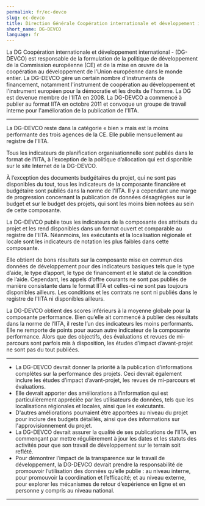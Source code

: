 ```yaml
---
permalink: fr/ec-devco
slug: ec-devco
title: Direction Générale Coopération internationale et développement international de la Commission européenne (DG-DEVCO)
short_name: DG-DEVCO
language: fr
---
```


La DG Coopération internationale et développement international - (DG-DEVCO) est responsable de la formulation de la politique de développement de la Commission européenne (CE) et de la mise en œuvre de la coopération au développement de l'Union européenne dans le monde entier. La DG-DEVCO gère un certain nombre d'instruments de financement, notamment l'instrument de coopération au développement et l'instrument européen pour la démocratie et les droits de l'homme. La DG est devenue membre de l'IITA en 2008. La DG-DEVCO a commencé à publier au format IITA en octobre 2011 et convoque un groupe de travail interne pour l'amélioration de la publication de l'IITA.

---

La DG-DEVCO reste dans la catégorie « bien » mais est la moins performante des trois agences de la CE. Elle publie mensuellement au registre de l’IITA.

Tous les indicateurs de planification organisationnelle sont publiés dans le format de l’IITA, à l’exception de la politique d’allocation qui est disponible sur le site Internet de la DG-DEVCO.

À l’exception des documents budgétaires du projet, qui ne sont pas disponibles du tout, tous les indicateurs de la composante financière et budgétaire sont publiés dans la norme de l'IITA. Il y a cependant une marge de progression concernant la publication de données désagrégées sur le budget et sur le budget des projets, qui sont les moins bien notées au sein de cette composante.

La DG-DEVCO publie tous les indicateurs de la composante des attributs du projet et les rend disponibles dans un format ouvert et comparable au registre de l'IITA. Néanmoins, les exécutants et la localisation régionale et locale sont les indicateurs de notation les plus faibles dans cette composante.

Elle obtient de bons résultats sur la composante mise en commun des données de développement pour des indicateurs basiques tels que le type d’aide, le type d’apport, le type de financement et le statut de la condition de l’aide. Cependant, les appels d’offre courants ne sont pas publiés de manière consistante dans le format IITA et celles-ci ne sont pas toujours disponibles ailleurs. Les conditions et les contrats ne sont ni publiés dans le registre de l'IITA ni disponibles ailleurs.

La DG-DEVCO obtient des scores inférieurs à la moyenne globale pour la composante performance. Bien qu’elle ait commencé à publier des résultats dans la norme de l’IITA, il reste l’un des indicateurs les moins performants. Elle ne remporte de points pour aucun autre indicateur de la composante performance. Alors que des objectifs, des évaluations et revues de mi-parcours sont parfois mis à disposition, les études d’impact d’avant-projet ne sont pas du tout publiées.

---

 * La DG-DEVCO devrait donner la priorité à la publication d’informations complètes sur la performance des projets. Ceci devrait également inclure les études d’impact d’avant-projet, les revues de mi-parcours et évaluations.
 * Elle devrait apporter des améliorations à l’information qui est particulièrement appréciée par les utilisateurs de données, tels que les localisations régionales et locales, ainsi que les exécutants.
 * D'autres améliorations pourraient être apportées au niveau du projet pour inclure des budgets détaillés, ainsi que des informations sur l'approvisionnement du projet.
 * La DG-DEVCO devrait assurer la qualité de ses publications de l’IITA, en commençant par mettre régulièrement à jour les dates et les statuts des activités pour que son travail de développement sur le terrain soit reflété.
 * Pour démontrer l’impact de la transparence sur le travail de développement, la DG-DEVCO devrait prendre la responsabilité de promouvoir l’utilisation des données qu’elle publie : au niveau interne, pour promouvoir la coordination et l’efficacité; et au niveau externe, pour explorer les mécanismes de retour d’expérience en ligne et en personne y compris au niveau national.

---
